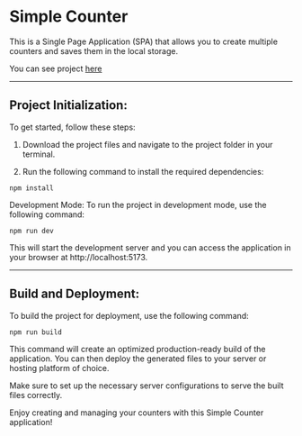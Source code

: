 # Simple Counter

This is a Single Page Application (SPA) that allows you to create multiple counters and saves them in the local storage.

You can see project [here](https://chiken-counter.netlify.app/)

---

## Project Initialization:

To get started, follow these steps:

1. Download the project files and navigate to the project folder in your terminal.

1. Run the following command to install the required dependencies:

```
npm install
```

Development Mode:
To run the project in development mode, use the following command:

```
npm run dev
```

This will start the development server and you can access the application in your browser at http://localhost:5173.

---

## Build and Deployment:

To build the project for deployment, use the following command:

```
npm run build
```

This command will create an optimized production-ready build of the application. You can then deploy the generated files to your server or hosting platform of choice.

Make sure to set up the necessary server configurations to serve the built files correctly.

Enjoy creating and managing your counters with this Simple Counter application!
